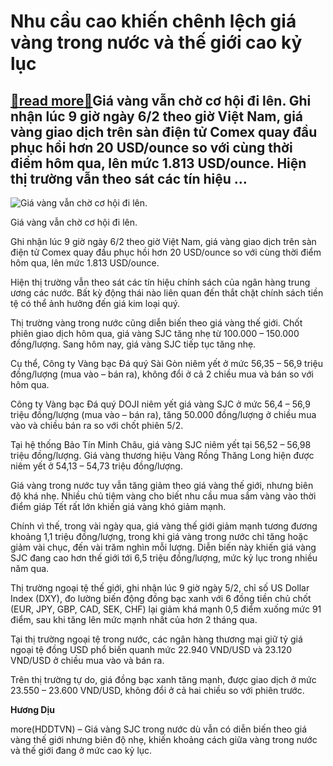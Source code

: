 Nhu cầu cao khiến chênh lệch giá vàng trong nước và thế giới cao kỷ lục
=======================================================================

[:gift:read more:gift:](https://hddtvn.com/nhu-cau-cao-khien-chenh-lech-gia-vang-trong-nuoc-va-the-gioi-cao-ky-luc-3/)Giá vàng vẫn chờ cơ hội đi lên. Ghi nhận lúc 9 giờ ngày 6/2 theo giờ Việt Nam, giá vàng giao dịch trên sàn điện tử Comex quay đầu phục hồi hơn 20 USD/ounce so với cùng thời điểm hôm qua, lên mức 1.813 USD/ounce. Hiện thị trường vẫn theo sát các tín hiệu …
---------------------------------------------------------------------------------------------------------------------------------------------------------------------------------------------------------------------------------------------------------------





![Giá vàng vẫn chờ cơ hội đi lên.](https://hddtvn.com/wp-content/uploads/2021/02/71886731.jpg "Giá vàng vẫn chờ cơ hội đi lên.")


Giá vàng vẫn chờ cơ hội đi lên.



Ghi nhận lúc 9 giờ ngày 6/2 theo giờ Việt Nam, giá vàng giao dịch trên sàn điện tử Comex quay đầu phục hồi hơn 20 USD/ounce so với cùng thời điểm hôm qua, lên mức 1.813 USD/ounce.


Hiện thị trường vẫn theo sát các tín hiệu chính sách của ngân hàng trung ương các nước. Bất kỳ động thái nào liên quan đến thắt chặt chính sách tiền tệ có thể ảnh hưởng đến giá kim loại quý.


Thị trường vàng trong nước cũng diễn biến theo giá vàng thế giới. Chốt phiên giao dịch hôm qua, giá vàng SJC tăng nhẹ từ 100.000 – 150.000 đồng/lượng. Sang hôm nay, giá vàng SJC tiếp tục tăng nhẹ.


Cụ thể, Công ty Vàng bạc Đá quý Sài Gòn niêm yết ở mức 56,35 – 56,9 triệu đồng/lượng (mua vào – bán ra), không đổi ở cả 2 chiều mua và bán so với hôm qua.


Công ty Vàng bạc Đá quý DOJI niêm yết giá vàng SJC ở mức 56,4 – 56,9 triệu đồng/lượng (mua vào – bán ra), tăng 50.000 đồng/lượng ở chiều mua vào và chiều bán ra so với chốt phiên 5/2.


Tại hệ thống Bảo Tín Minh Châu, giá vàng SJC niêm yết tại 56,52 – 56,98 triệu đồng/lượng. Giá vàng thương hiệu Vàng Rồng Thăng Long hiện được niêm yết ở 54,13 – 54,73 triệu đồng/lượng.


Giá vàng trong nước tuy vẫn tăng giảm theo giá vàng thế giới, nhưng biên độ khá nhẹ. Nhiều chủ tiệm vàng cho biết nhu cầu mua sắm vàng vào thời điểm giáp Tết rất lớn khiến giá vàng khó giảm mạnh.


Chính vì thế, trong vài ngày qua, giá vàng thế giới giảm mạnh tương đương khoảng 1,1 triệu đồng/lượng, trong khi giá vàng trong nước chỉ tăng hoặc giảm vài chục, đến vài trăm nghìn mỗi lượng. Diễn biến này khiến giá vàng SJC đang cao hơn thế giới tới 6,5 triệu đồng/lượng, mức kỷ lục trong nhiều năm qua.


Thị trường ngoại tệ thế giới, ghi nhận lúc 9 giờ ngày 5/2, chỉ số US Dollar Index (DXY), đo lường biến động đồng bạc xanh với 6 đồng tiền chủ chốt (EUR, JPY, GBP, CAD, SEK, CHF) lại giảm khá mạnh 0,5 điểm xuống mức 91 điểm, sau khi tăng lên mức mạnh nhất của hơn 2 tháng qua.


Tại thị trường ngoại tệ trong nước, các ngân hàng thương mại giữ tỷ giá ngoại tệ đồng USD phổ biến quanh mức 22.940 VND/USD và 23.120 VND/USD ở chiều mua vào và bán ra.


Trên thị trường tự do, giá đồng bạc xanh tăng mạnh, được giao dịch ở mức 23.550 – 23.600 VND/USD, không đổi ở cả hai chiều so với phiên trước.




**Hương Dịu**



more(HDDTVN) – Giá vàng SJC trong nước dù vẫn có diễn biến theo giá vàng thế giới nhưng biên độ nhẹ, khiến khoảng cách giữa vàng trong nước và thế giới đang ở mức cao kỷ lục.

